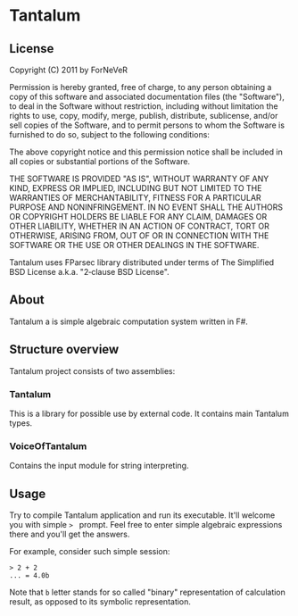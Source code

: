 ﻿Tantalum
========

License
-------
Copyright (C) 2011 by ForNeVeR

Permission is hereby granted, free of charge, to any person obtaining a copy
of this software and associated documentation files (the "Software"), to deal
in the Software without restriction, including without limitation the rights
to use, copy, modify, merge, publish, distribute, sublicense, and/or sell
copies of the Software, and to permit persons to whom the Software is
furnished to do so, subject to the following conditions:

The above copyright notice and this permission notice shall be included in
all copies or substantial portions of the Software.

THE SOFTWARE IS PROVIDED "AS IS", WITHOUT WARRANTY OF ANY KIND, EXPRESS OR
IMPLIED, INCLUDING BUT NOT LIMITED TO THE WARRANTIES OF MERCHANTABILITY,
FITNESS FOR A PARTICULAR PURPOSE AND NONINFRINGEMENT. IN NO EVENT SHALL THE
AUTHORS OR COPYRIGHT HOLDERS BE LIABLE FOR ANY CLAIM, DAMAGES OR OTHER
LIABILITY, WHETHER IN AN ACTION OF CONTRACT, TORT OR OTHERWISE, ARISING FROM,
OUT OF OR IN CONNECTION WITH THE SOFTWARE OR THE USE OR OTHER DEALINGS IN
THE SOFTWARE.

Tantalum uses FParsec library distributed under terms of The Simplified BSD
License a.k.a. "2‐clause BSD License".

About
-----
Tantalum a is simple algebraic computation system written in F#.

Structure overview
------------------
Tantalum project consists of two assemblies:

### Tantalum
This is a library for possible use by external code. It contains main Tantalum
types.

### VoiceOfTantalum
Contains the input module for string interpreting.

Usage
-----
Try to compile Tantalum application and run its executable. It'll welcome you
with simple `> ` prompt. Feel free to enter simple algebraic expressions there
and you'll get the answers.

For example, consider such simple session:

    > 2 + 2
    ... = 4.0b

Note that `b` letter stands for so called "binary" representation of
calculation result, as opposed to its symbolic representation.
